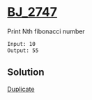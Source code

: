 # [BJ_2747](https://acmicpc.net/problem/2747)

Print Nth fibonacci number

```txt
Input: 10
Output: 55
```

## Solution

[Duplicate](./BJ_10826.md)

